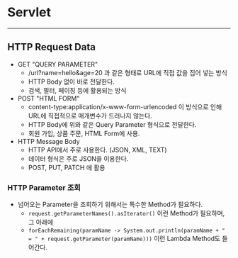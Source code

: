 # Servlet
---
## HTTP Request Data
- GET "QUERY PARAMETER"
  - /url?name=hello&age=20 과 같은 형태로 URL에 직접 값을 집어 넣는 방식
  - HTTP Body 없이 바로 전달한다.
  - 검색, 필터, 페이징 등에 활용되는 방식
- POST "HTML FORM"
  - content-type:application/x-www-form-urlencoded 이 방식으로 인해 URL에 직접적으로 매개변수가 드러나지 않는다.
  - HTTP Body에 위와 같은 Query Parameter 형식으로 전달한다.
  - 회원 가입, 상품 주문, HTML Form에 사용.
- HTTP Message Body
  - HTTP API에서 주로 사용한다. (JSON, XML, TEXT)
  - 데이터 형식은 주로 JSON을 이용한다.
  - POST, PUT, PATCH 에 활용

### HTTP Parameter 조회
- 넘어오는 Parameter을 조회하기 위해서는 특수한 Method가 필요하다.
  - ```request.getParameterNames().asIterator()``` 이런 Method가 필요하며, 그 아래에
  - ```forEachRemaining(paramName -> System.out.println(paramName + " = " + request.getParameter(paramName)))``` 이런 Lambda Method도 들어간다.
